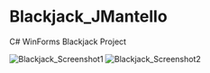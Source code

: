 # Blackjack_JMantello

C# WinForms Blackjack Project


![Blackjack_Screenshot1](https://user-images.githubusercontent.com/38162257/143376385-d7e4054b-5065-4fb7-a458-75a2cb925b3b.jpg)
![Blackjack_Screenshot2](https://user-images.githubusercontent.com/38162257/143376388-c0e74b0d-42ae-4982-b979-f273a200f5e7.jpg)
